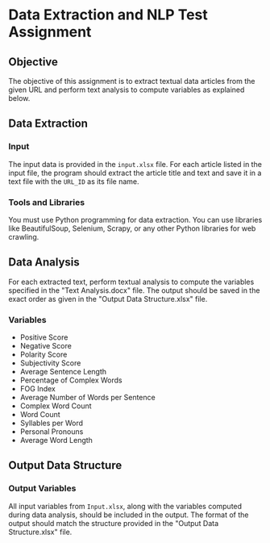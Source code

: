# Data Extraction and NLP Test Assignment

## Objective

The objective of this assignment is to extract textual data articles from the given URL and perform text analysis to compute variables as explained below.

## Data Extraction

### Input

The input data is provided in the `input.xlsx` file. For each article listed in the input file, the program should extract the article title and text and save it in a text file with the `URL_ID` as its file name.

### Tools and Libraries

You must use Python programming for data extraction. You can use libraries like BeautifulSoup, Selenium, Scrapy, or any other Python libraries for web crawling.

## Data Analysis

For each extracted text, perform textual analysis to compute the variables specified in the "Text Analysis.docx" file. The output should be saved in the exact order as given in the "Output Data Structure.xlsx" file.

### Variables

- Positive Score
- Negative Score
- Polarity Score
- Subjectivity Score
- Average Sentence Length
- Percentage of Complex Words
- FOG Index
- Average Number of Words per Sentence
- Complex Word Count
- Word Count
- Syllables per Word
- Personal Pronouns
- Average Word Length

## Output Data Structure

### Output Variables

All input variables from `Input.xlsx`, along with the variables computed during data analysis, should be included in the output. The format of the output should match the structure provided in the "Output Data Structure.xlsx" file.
